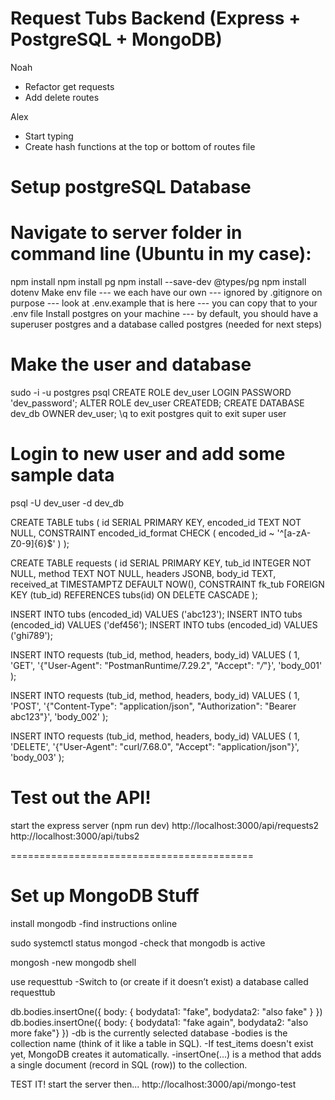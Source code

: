 # Request Tubs Backend (Express + PostgreSQL + MongoDB)
Noah
- Refactor get requests
- Add delete routes


Alex
- Start typing
- Create hash functions at the top or bottom of routes file



# Setup postgreSQL Database

# Navigate to server folder in command line (Ubuntu in my case):
npm install
npm install pg
npm install --save-dev @types/pg
npm install dotenv
Make env file 
--- we each have our own
--- ignored by .gitignore on purpose
--- look at .env.example that is here
--- you can copy that to your .env file
Install postgres on your machine
--- by default, you should have a superuser postgres and a 
    database called postgres (needed for next steps)

# Make the user and database
sudo -i -u postgres 
psql 
CREATE ROLE dev_user LOGIN PASSWORD 'dev_password';
ALTER ROLE dev_user CREATEDB;
CREATE DATABASE dev_db OWNER dev_user;
\q to exit postgres
quit to exit super user

# Login to new user and add some sample data
psql -U dev_user -d dev_db

CREATE TABLE tubs (
  id SERIAL PRIMARY KEY,
  encoded_id TEXT NOT NULL,
  CONSTRAINT encoded_id_format CHECK (
    encoded_id ~ '^[a-zA-Z0-9]{6}$'
  )
);

CREATE TABLE requests (
  id SERIAL PRIMARY KEY,
  tub_id INTEGER NOT NULL,
  method TEXT NOT NULL,
  headers JSONB,
  body_id TEXT,
  received_at TIMESTAMPTZ DEFAULT NOW(),
  CONSTRAINT fk_tub FOREIGN KEY (tub_id) REFERENCES tubs(id) ON DELETE CASCADE
);


INSERT INTO tubs (encoded_id) VALUES ('abc123');
INSERT INTO tubs (encoded_id) VALUES ('def456');
INSERT INTO tubs (encoded_id) VALUES ('ghi789');


INSERT INTO requests (tub_id, method, headers, body_id)
VALUES (
  1,
  'GET',
  '{"User-Agent": "PostmanRuntime/7.29.2", "Accept": "*/*"}',
  'body_001'
);

INSERT INTO requests (tub_id, method, headers, body_id)
VALUES (
  1,
  'POST',
  '{"Content-Type": "application/json", "Authorization": "Bearer abc123"}',
  'body_002'
);

INSERT INTO requests (tub_id, method, headers, body_id)
VALUES (
  1,
  'DELETE',
  '{"User-Agent": "curl/7.68.0", "Accept": "application/json"}',
  'body_003'
);

# Test out the API!
start the express server (npm run dev)
http://localhost:3000/api/requests2
http://localhost:3000/api/tubs2

==========================================

# Set up MongoDB Stuff

install mongodb
-find instructions online

sudo systemctl status mongod
-check that mongodb is active

mongosh
-new mongodb shell

use requesttub
-Switch to (or create if it doesn’t exist) a database called requesttub

db.bodies.insertOne({ body: { bodydata1: "fake", bodydata2: "also fake" } })
db.bodies.insertOne({ body: { bodydata1: "fake again", bodydata2: "also more fake"} })
-db is the currently selected database
-bodies is the collection name (think of it like a table in SQL).
-If test_items doesn't exist yet, MongoDB creates it automatically.
-insertOne(...) is a method that adds a single document (record in SQL (row)) to the collection.

TEST IT!
start the server then...
http://localhost:3000/api/mongo-test